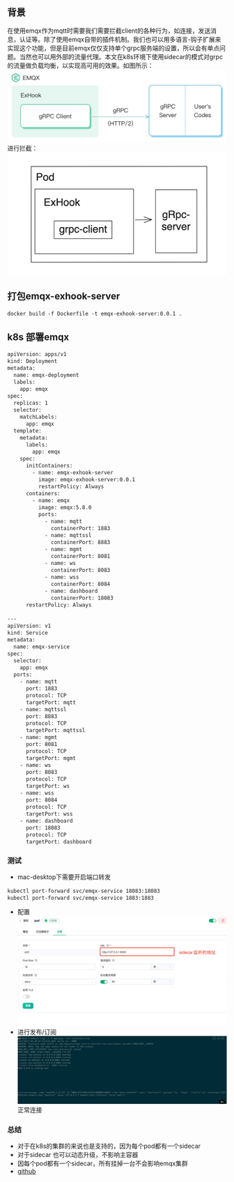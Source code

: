 ## 背景

在使用emqx作为mqtt时需要我们需要拦截client的各种行为，如连接，发送消息，认证等。除了使用emqx自带的插件机制。我们也可以用多语言-钩子扩展来实现这个功能，但是目前emqx仅仅支持单个grpc服务端的设置，所以会有单点问题。当然也可以用外部的流量代理。本文在k8s环境下使用sidecar的模式对grpc的流量做负载均衡，以实现高可用的效果。如图所示：
![IMAGE](images/exhook.png)
进行拦截：
![IMAGE](images/sidecar.png)
## 打包emqx-exhook-server
`docker build -f Dockerfile -t emqx-exhook-server:0.0.1 .`
## k8s 部署emqx

```
apiVersion: apps/v1
kind: Deployment
metadata:
  name: emqx-deployment
  labels:
    app: emqx
spec:
  replicas: 1
  selector:
    matchLabels:
      app: emqx
  template:
    metadata:
      labels:
        app: emqx
    spec:
      initContainers:
        - name: emqx-exhook-server
          image: emqx-exhook-server:0.0.1
          restartPolicy: Always
      containers:
        - name: emqx
          image: emqx:5.8.0
          ports:
            - name: mqtt
              containerPort: 1883
            - name: mqttssl
              containerPort: 8883
            - name: mgmt
              containerPort: 8081
            - name: ws
              containerPort: 8083
            - name: wss
              containerPort: 8084
            - name: dashboard
              containerPort: 18083
      restartPolicy: Always

---
apiVersion: v1
kind: Service
metadata:
  name: emqx-service
spec:
  selector:
    app: emqx
  ports:
    - name: mqtt
      port: 1883
      protocol: TCP
      targetPort: mqtt
    - name: mqttssl
      port: 8883
      protocol: TCP
      targetPort: mqttssl
    - name: mgmt
      port: 8081
      protocol: TCP
      targetPort: mgmt
    - name: ws
      port: 8083
      protocol: TCP
      targetPort: ws
    - name: wss
      port: 8084
      protocol: TCP
      targetPort: wss
    - name: dashboard
      port: 18083
      protocol: TCP
      targetPort: dashboard
```

### 测试

- mac-desktop下需要开启端口转发

```
kubectl port-forward svc/emqx-service 18083:18083
kubectl port-forward svc/emqx-service 1883:1883 
```

- 配置
  ![IMAGE](images/config.png)
- 进行发布/订阅
  ![IMAGE](images/log.png)
  正常连接

### 总结

- 对于在k8s的集群的来说也是支持的，因为每个pod都有一个sidecar
- 对于sidecar 也可以动态升级，不影响主容器
- 因每个pod都有一个sidecar，所有挂掉一台不会影响emqx集群
- [github](https://github.com/ccwxl/emqx-exhook-server)
